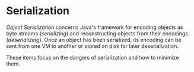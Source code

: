 # Serialization

*Object Serialization* concerns Java's framework for encoding objects as byte streams (*serializing*) and reconstructing objects from their encodings (*deserializing*). Once an object has been serialized, its encoding can be sent from one VM to another or stored on disk for later deserialization.

These items focus on the dangers of serialization and how to minimize them.
